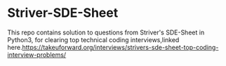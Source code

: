 # Striver-SDE-Sheet
This repo contains solution to questions from Striver's SDE-Sheet in Python3, for clearing top technical coding interviews,linked here.https://takeuforward.org/interviews/strivers-sde-sheet-top-coding-interview-problems/
